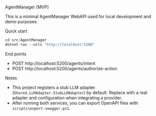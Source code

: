 AgentManager (MVP)

This is a minimal AgentManager WebAPI used for local development and demo purposes.

Quick start

```powershell
cd src/AgentManager
dotnet run --urls "http://localhost:5200"
```

End points
- POST http://localhost:5200/agents/intent
- POST http://localhost:5200/agents/authorize-action

Notes
- This project registers a stub LLM adapter (`Shared.LLMAdapter.StubLLMAdapter`) by default. Replace with a real adapter and configuration when integrating a provider.
- After running both services, you can export OpenAPI files with `scripts\export-swagger.ps1`.
